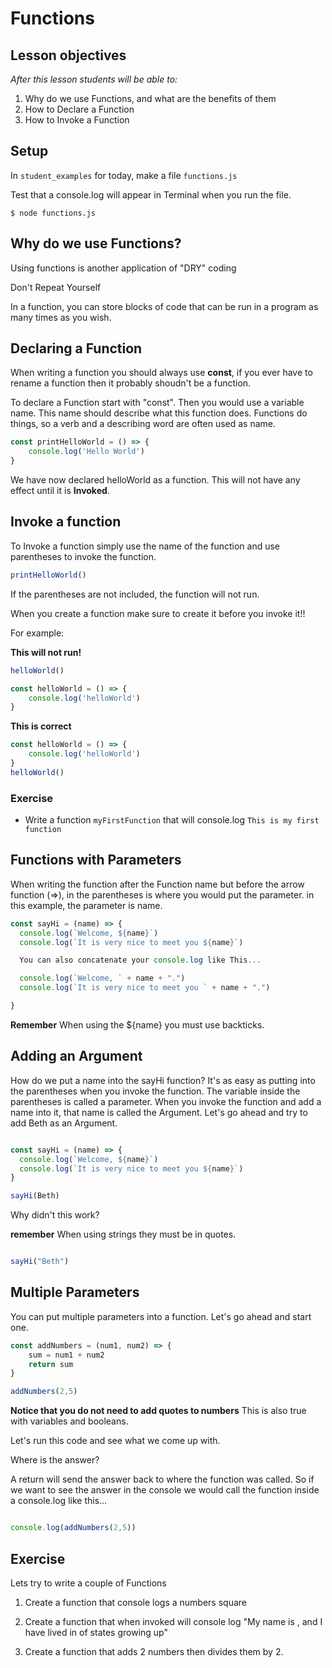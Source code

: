 # Functions

## Lesson objectives

_After this lesson students will be able to:_

1. Why do we use Functions, and what are the benefits of them
1. How to Declare a Function
1. How to Invoke a Function


## Setup

In `student_examples` for today, make a file `functions.js`

Test that a console.log will appear in Terminal when you run the file.


```
$ node functions.js
```


## Why do we use Functions?

Using functions is another application of "DRY" coding

Don't Repeat Yourself

In a function, you can store blocks of code that can be run in a program as many times as you wish.


## Declaring a Function

When writing a function you should always use **const**, if you ever have to rename a function then it probably shoudn't be a function.

To declare a Function start with "const". Then you would use a variable name. This name should describe what this function does. Functions do things, so a verb and a describing word are often used as name.

```javascript
const printHelloWorld = () => {
	console.log('Hello World')
}
```

We have now declared helloWorld as a function. This will not have any effect until it is **Invoked**.


## Invoke a function

To Invoke a function simply use the name of the function and use parentheses to invoke the function.

```javascript
printHelloWorld()
```

If the parentheses are not included, the function will not run.

When you create a function make sure to create it before you invoke it!!

For example:


**This will not run!**

```javascript
helloWorld()

const helloWorld = () => {
	console.log('helloWorld')
}
```

**This is correct**

```javascript
const helloWorld = () => {
	console.log('helloWorld')
}
helloWorld()

```


### Exercise

* Write a function `myFirstFunction` that will console.log `This is my first function`


## Functions with Parameters

When writing the function after the Function name but before the arrow function (=>), in the parentheses is where you would put the parameter.
in this example, the parameter is name.

```javascript
const sayHi = (name) => {
  console.log(`Welcome, ${name}`)
  console.log(`It is very nice to meet you ${name}`)

  You can also concatenate your console.log like This...

  console.log(`Welcome, ` + name + ".")
  console.log(`It is very nice to meet you ` + name + ".")

}
```

**Remember** When using the ${name} you must use backticks.



## Adding an Argument


How do we put a name into the sayHi function?
It's as easy as putting into the parentheses when you invoke the function.
The variable inside the parentheses is called a parameter. When you invoke the function and add a name into it, that name is called the Argument.
 Let's go ahead and try to add Beth as an Argument.


```javascript

const sayHi = (name) => {
  console.log(`Welcome, ${name}`)
  console.log(`It is very nice to meet you ${name}`)
}

sayHi(Beth)

```

Why didn't this work?

**remember** When using strings they must be in quotes.

```javascript

sayHi("Beth")
```



## Multiple Parameters

You can put multiple parameters into a function.
Let's go ahead and start one.

```javascript
const addNumbers = (num1, num2) => {
    sum = num1 + num2
    return sum
}

addNumbers(2,5)
```
**Notice that you do not need to add quotes to numbers**
This is also true with variables and booleans.

Let's run this code and see what we come up with.

Where is the answer?

A return will send the answer back to where the function was called.
So if we want to see the answer in the console we would call the function inside a console.log like this...

```javascript

console.log(addNumbers(2,5))
```



## Exercise

Lets try to write a couple of Functions

1. Create a function that console logs a numbers square

1. Create a function that when invoked will console log "My name is <your name here> , and I have lived in <number> of states growing up"

1. Create a function that adds 2 numbers then divides them by 2.
